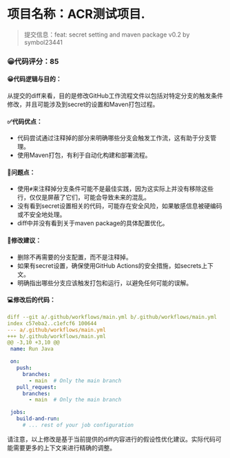 # 项目名称：ACR测试项目.

> 提交信息：feat: secret setting and maven package v0.2 by symbol23441

### 😀代码评分：85

#### 😀代码逻辑与目的：

从提交的diff来看，目的是修改GitHub工作流程文件以包括对特定分支的触发条件修改，并且可能涉及到secret的设置和Maven打包过程。

#### ✅代码优点：

- 代码尝试通过注释掉的部分来明确哪些分支会触发工作流，这有助于分支管理。
- 使用Maven打包，有利于自动化构建和部署流程。

#### 🤔问题点：

- 使用`#`来注释掉分支条件可能不是最佳实践，因为这实际上并没有移除这些行，仅仅是屏蔽了它们，可能会导致未来的混乱。
- 没有看到secret设置相关的代码，可能存在安全风险，如果敏感信息被硬编码或不安全地处理。
- diff中并没有看到关于maven package的具体配置优化。

#### 🎯修改建议：

- 删除不再需要的分支配置，而不是注释掉。
- 如果有secret设置，确保使用GitHub Actions的安全措施，如secrets上下文。
- 明确指出哪些分支应该触发打包和运行，以避免任何可能的误解。

#### 💻修改后的代码：

```yaml
diff --git a/.github/workflows/main.yml b/.github/workflows/main.yml
index c57eba2..c1efcf6 100644
--- a/.github/workflows/main.yml
+++ b/.github/workflows/main.yml
@@ -3,10 +3,10 @@
 name: Run Java

 on:
   push:
     branches:
       - main  # Only the main branch
   pull_request:
     branches:
       - main  # Only the main branch

 jobs:
   build-and-run:
     # ... rest of your job configuration
```

请注意，以上修改是基于当前提供的diff内容进行的假设性优化建议。实际代码可能需要更多的上下文来进行精确的调整。